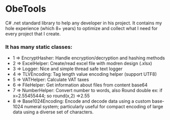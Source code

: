 # ObeTools
 
C# .net standard library to help any developer in his project.
It contains my hole experience (which 8+ years) to optimize and collect what I need for every project that I create.

### It has many static classes:
  - 1 => EncryptHasher: Handle encryption/decryption and hashing methods
  - 2 => ExcelHelper: Create/read excel file with modren design (.xlsx)
  - 3 => Logger: Nice and simple thread safe text logger
  - 4 => TLVEncoding: Tag length value encoding helper (support UTF8)
  - 5 => VATHelper: Calculate VAT taxes
  - 6 => FileHelper: Get information about files from content base64
  - 7 => NumberHelper: Convert number to words, also Round double ex: if x=2.55455444; so round(x,2) =>2.55
  - 8 => Base1024Encoding: Encode and decode data using a custom base-1024 numeral system; particularly useful for compact encoding of large data using a diverse set of characters.
